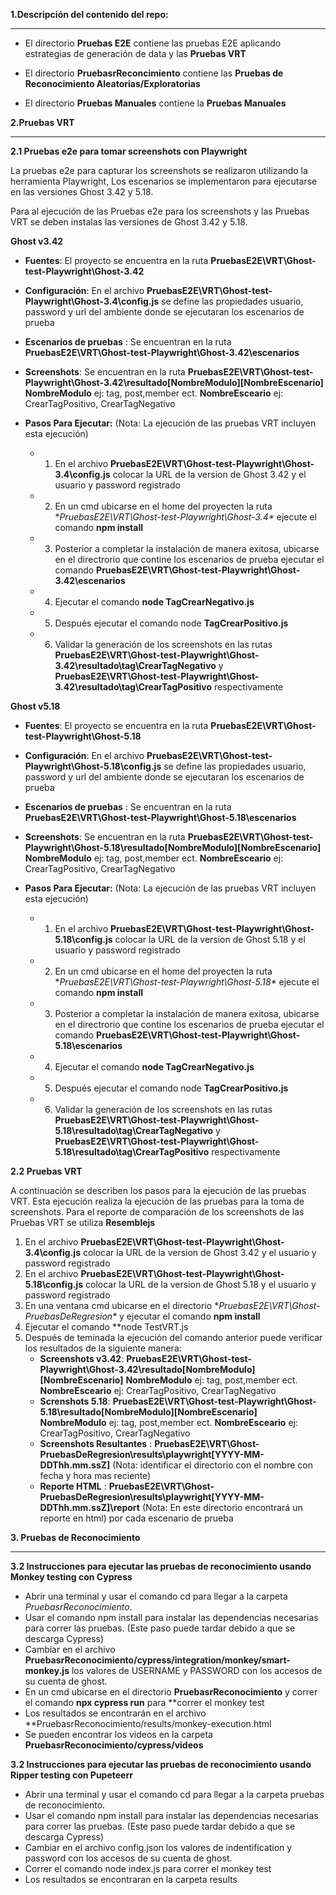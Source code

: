 



**1.Descripción del contenido del repo:**
****
- El directorio **Pruebas E2E** contiene las pruebas E2E aplicando estrategias de generación de data y las **Pruebas VRT**

- El directorio **PruebasrReconcimiento** contiene las **Pruebas de Reconocimiento Aleatorias/Exploratorias**

- El directorio **Pruebas Manuales** contiene la **Pruebas Manuales**



**2.Pruebas VRT**
******
  
**2.1 Pruebas e2e para tomar screenshots con Playwright**

La pruebas e2e para capturar los screenshots se realizaron utilizando la herramienta Playwright, Los escenarios se implementaron para ejecutarse en las versiones Ghost 3.42 y 5.18.

Para al ejecución de las Pruebas e2e para los screenshots y las Pruebas VRT se deben instalas las versiones de Ghost 3.42 y 5.18.
  
  **Ghost v3.42**
  
  - **Fuentes**: El proyecto se encuentra en la ruta **PruebasE2E\VRT\Ghost-test-Playwright\Ghost-3.42**
  - **Configuración**: En el archivo **PruebasE2E\VRT\Ghost-test-Playwright\Ghost-3.4\config.js** se define las propiedades usuario, password y url del ambiente donde se ejecutaran los escenarios de prueba
  - **Escenarios de pruebas** : Se encuentran en la ruta **PruebasE2E\VRT\Ghost-test-Playwright\Ghost-3.42\escenarios**
  - **Screenshots**: Se encuentran en la ruta **PruebasE2E\VRT\Ghost-test-Playwright\Ghost-3.42\resultado\[NombreModulo]\[NombreEscenario]**  **NombreModulo** ej: tag, post,member ect. **NombreEsceario** ej: CrearTagPositivo, CrearTagNegativo
  - **Pasos Para Ejecutar:** (Nota: La ejecución de las pruebas VRT incluyen esta ejecución)
      
       - 1. En el archivo **PruebasE2E\VRT\Ghost-test-Playwright\Ghost-3.4\config.js** colocar la URL de la version de Ghost 3.42 y el usuario y password registrado
       - 2. En un cmd ubicarse en el home del proyecten la ruta **PruebasE2E\VRT\Ghost-test-Playwright\Ghost-3.4\** ejecute el comando **npm install**
       - 3. Posterior a completar la instalación  de manera exitosa, ubicarse en el directrorio que contine los escenarios de prueba  ejecutar el comando **PruebasE2E\VRT\Ghost-test-Playwright\Ghost-3.42\escenarios**
       - 4. Ejecutar el comando **node TagCrearNegativo.js**
       - 5. Después ejecutar el comando node **TagCrearPositivo.js**
       - 6. Validar la generación de los screenshots en las rutas **PruebasE2E\VRT\Ghost-test-Playwright\Ghost-3.42\resultado\tag\CrearTagNegativo** y 
  **PruebasE2E\VRT\Ghost-test-Playwright\Ghost-3.42\resultado\tag\CrearTagPositivo** respectivamente
  
**Ghost v5.18**

  - **Fuentes**: El proyecto se encuentra en la ruta **PruebasE2E\VRT\Ghost-test-Playwright\Ghost-5.18**
  - **Configuración**: En el archivo **PruebasE2E\VRT\Ghost-test-Playwright\Ghost-5.18\config.js** se define las propiedades usuario, password y url del ambiente donde se ejecutaran los escenarios de prueba
  - **Escenarios de pruebas** : Se encuentran en la ruta **PruebasE2E\VRT\Ghost-test-Playwright\Ghost-5.18\escenarios**
  - **Screenshots**: Se encuentran en la ruta **PruebasE2E\VRT\Ghost-test-Playwright\Ghost-5.18\resultado\[NombreModulo]\[NombreEscenario]**  **NombreModulo** ej: tag, post,member ect. **NombreEsceario** ej: CrearTagPositivo, CrearTagNegativo
  - **Pasos Para Ejecutar:** (Nota: La ejecución de las pruebas VRT incluyen esta ejecución)
  
       - 1. En el archivo **PruebasE2E\VRT\Ghost-test-Playwright\Ghost-5.18\config.js** colocar la URL de la version de Ghost 5.18 y el usuario y password registrado
       - 2. En un cmd ubicarse en el home del proyecten la ruta **PruebasE2E\VRT\Ghost-test-Playwright\Ghost-5.18\** ejecute el comando **npm install**
       - 3. Posterior a completar la instalación  de manera exitosa, ubicarse en el directrorio que contine los escenarios de prueba  ejecutar el comando **PruebasE2E\VRT\Ghost-test-Playwright\Ghost-5.18\escenarios**
       - 4. Ejecutar el comando **node TagCrearNegativo.js**
       - 5. Después ejecutar el comando node **TagCrearPositivo.js**
       - 6. Validar la generación de los screenshots en las rutas **PruebasE2E\VRT\Ghost-test-Playwright\Ghost-5.18\resultado\tag\CrearTagNegativo** y 
  **PruebasE2E\VRT\Ghost-test-Playwright\Ghost-5.18\resultado\tag\CrearTagPositivo** respectivamente
  
**2.2 Pruebas VRT**


 A continuación se describen los pasos para la ejecución de las pruebas VRT. Esta ejecución realiza la ejecución de las pruebas para la toma de screenshots.
Para el reporte de comparación de los screenshots de las Pruebas VRT se utiliza **Resemblejs**
 
 1. En el archivo **PruebasE2E\VRT\Ghost-test-Playwright\Ghost-3.4\config.js** colocar la URL de la version de Ghost 3.42 y el usuario y password registrado
 2. En el archivo **PruebasE2E\VRT\Ghost-test-Playwright\Ghost-5.18\config.js** colocar la URL de la version de Ghost 5.18 y el usuario y password registrado
3. En una ventana cmd ubicarse en el directorio **PruebasE2E\VRT\Ghost-PruebasDeRegresion\** y ejecutar el comando  **npm install**
4. Ejecutar el comando **node TestVRT.js
5. Después de teminada la ejecución del comando anterior puede verificar los resultados de la siguiente manera:
   - **Screenshots v3.42**: **PruebasE2E\VRT\Ghost-test-Playwright\Ghost-3.42\resultado\[NombreModulo]\[NombreEscenario]**  **NombreModulo** ej: tag, post,member ect. **NombreEsceario** ej: CrearTagPositivo, CrearTagNegativo
   - **Screnshots 5.18**: **PruebasE2E\VRT\Ghost-test-Playwright\Ghost-5.18\resultado\[NombreModulo]\[NombreEscenario]**  **NombreModulo** ej: tag, post,member ect. **NombreEsceario** ej: CrearTagPositivo, CrearTagNegativo
   - **Screenshots Resultantes** : **PruebasE2E\VRT\Ghost-PruebasDeRegresion\results\playwright\[YYYY-MM-DDThh.mm.ssZ]** (Nota: identificar el directorio con el nombre con fecha y hora mas reciente)
   - **Reporte HTML** : **PruebasE2E\VRT\Ghost-PruebasDeRegresion\results\playwright\[YYYY-MM-DDThh.mm.ssZ]\report** (Nota: En este directorio encontrará un reporte en html) por cada escenario de prueba
  
  
  
   
**3. Pruebas de Reconocimiento**
***********************
**3.2 Instrucciones para ejecutar las pruebas de reconocimiento usando Monkey testing con Cypress**

- Abrir una terminal y usar el comando cd para llegar a la carpeta *PruebasrReconocimiento*.
- Usar el comando npm install para instalar las dependencias necesarias para correr las pruebas.
   (Este paso puede tardar debido a que se descarga Cypress)
- Cambiar en el archivo **PruebasrReconocimiento/cypress/integration/monkey/smart-monkey.js** los valores de USERNAME y PASSWORD con los accesos de su cuenta de ghost.
- En un cmd ubicarse en el directorio **PruebasrReconocimiento** y correr el comando **npx cypress run** para **correr el monkey test
- Los resultados se encontrarán en el archivo **PruebasrReconocimiento/results/monkey-execution.html
- Se pueden encontrar los videos en la carpeta **PruebasrReconocimiento/cypress/videos**

**3.2 Instrucciones para ejecutar las pruebas de reconocimiento usando Ripper testing con Pupeteerr**

- Abrir una terminal y usar el comando cd para llegar a la carpeta pruebas de reconocimiento.
- Usar el comando npm install para instalar las dependencias necesarias para correr las pruebas.
   (Este paso puede tardar debido a que se descarga Cypress)
- Cambiar en el archivo config.json los valores de indentification y password con los accesos de su cuenta de ghost.
- Correr el comando node index.js para correr el monkey test
- Los resultados se encontraran en la carpeta results

